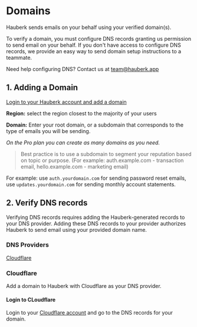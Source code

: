 # Domains

Hauberk sends emails on your behalf using your verified domain(s).

To verify a domain, you must configure DNS records granting us permission to send email on your behalf. If you don't have access to configure DNS records, we provide an easy way to send domain setup instructions to a teammate.

Need help configuring DNS? Contact us at [team@hauberk.app](mailto:team@hauberk.app)

## 1. Adding a Domain

[Login to your Hauberk account and add a domain](/domains/new)

**Region:** select the region closest to the majority of your users

**Domain:** Enter your root domain, or a subdomain that corresponds to the type of emails you will be sending.

*On the Pro plan you can create as many domains as you need.*

> Best practice is to use a subdomain to segment your reputation based on topic or purpose. (For example: auth.example.com - transaction email, hello.example.com - marketing email)


For example: use `auth.yourdomain.com` for sending password reset emails, use `updates.yourdomain.com` for sending monthly account statements.

## 2. Verify DNS records

Verifying DNS records requires adding the Hauberk-generated records to your DNS provider. Adding these DNS records to your provider authorizes Hauberk to send email using your provided domain name.

### DNS Providers

[Cloudflare](#cloudflare)

### Cloudflare

Add a domain to Hauberk with Cloudflare as your DNS provider.

#### Login to CLoudflare

Login to your [Cloudflare account](https://dash.cloudflare.com) and go to the DNS records for your domain.




